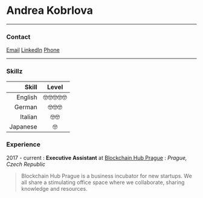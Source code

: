 # Andrea Kobrlova

---

### **Contact**
[Email](mailto:andrea@blockchainhubprague.com)
[LinkedIn](linkedin.com/in/andreakobrlova)
[Phone](+420777249398)

---

### **Skillz**

| Skill | Level |
| ---: |:---:|
| English | 🤓🤓🤓🤓🤓 |
| German | 🤓🤓🤓 |
| Italian | 🤓🤓 |
| Japanese | 🤓 |

### **Experience**

2017 - current
:   **Executive Assistant** at [Blockchain Hub Prague](blockchainhubprague.com)
:   *Prague, Czech Republic*

>   Blockchain Hub Prague is a business incubator for new startups. We all share a stimulating office space where we collaborate, sharing knowledge and resources.

